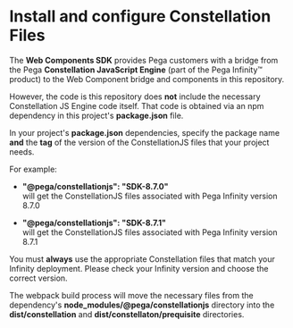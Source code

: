 # Install and configure Constellation Files

The **Web Components SDK** provides Pega customers with a bridge from the Pega **Constellation JavaScript Engine** (part of the Pega Infinity&trade; product) to the Web Component bridge and components in this repository.

However, the code is this repository does **not** include the necessary Constellation JS Engine code itself. That code is obtained via an npm dependency in this project's **package.json** file.

In your project's **package.json** dependencies, specify the package name **and** the **tag** of the version of the ConstellationJS files that your project needs.

For example:

* **"@pega/constellationjs": "SDK-8.7.0"** <br>
will get the ConstellationJS files associated with Pega Infinity version 8.7.0

* **"@pega/constellationjs": "SDK-8.7.1"** <br>
will get the ConstellationJS files associated with Pega Infinity version 
8.7.1

You must **always** use the appropriate Constellation files that match your Infinity deployment. Please check your Infinity version and choose the correct version.

The webpack build process will move the necessary files from the dependency's **node_modules/@pega/constellationjs** directory into the **dist/constellation** and **dist/constellaton/prequisite** directories.